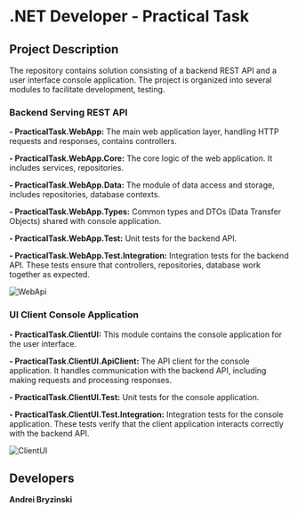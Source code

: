 
# .NET Developer - Practical Task


## Project Description
The repository contains solution consisting of a backend REST API and a user interface console application. The project is organized into several modules to facilitate development, testing.



### Backend Serving REST API

**- PracticalTask.WebApp:** The main web application layer, handling HTTP requests and responses, contains controllers.

**- PracticalTask.WebApp.Core:** The core logic of the web application. It includes services, repositories.

**- PracticalTask.WebApp.Data:** The module of data access and storage, includes repositories, database contexts.

**- PracticalTask.WebApp.Types:** Common types and DTOs (Data Transfer Objects) shared with console application.

**- PracticalTask.WebApp.Test:** Unit tests for the backend API. 

**- PracticalTask.WebApp.Test.Integration:** Integration tests for the backend API. These tests ensure that controllers, repositories, database work together as expected.

![WebApi](https://github.com/botbeetle/PracticalTaskWebAppSolution/assets/5052527/6b34f678-36dd-411b-b759-7d493c794fc0)


### UI Client Console Application
**- PracticalTask.ClientUI:** This module contains the console application for the user interface.

**- PracticalTask.ClientUI.ApiClient:** The API client for the console application. It handles communication with the backend API, including making requests and processing responses.

**- PracticalTask.ClientUI.Test:** Unit tests for the console application. 

**- PracticalTask.ClientUI.Test.Integration:** Integration tests for the console application. These tests verify that the client application interacts correctly with the backend API.

![ClientUI](https://github.com/botbeetle/PracticalTaskWebAppSolution/assets/5052527/459f1811-c4c4-4a2c-afe5-0a7da04dd115)


## Developers

**Andrei Bryzinski** 
